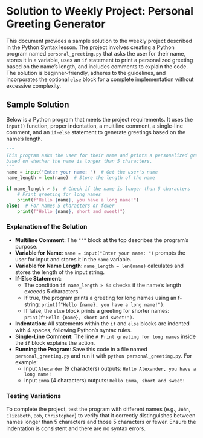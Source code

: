 # Solution to Weekly Project: Personal Greeting Generator

This document provides a sample solution to the weekly project described in the Python Syntax lesson. The project involves creating a Python program named `personal_greeting.py` that asks the user for their name, stores it in a variable, uses an `if` statement to print a personalized greeting based on the name’s length, and includes comments to explain the code. The solution is beginner-friendly, adheres to the guidelines, and incorporates the optional `else` block for a complete implementation without excessive complexity.

## Sample Solution

Below is a Python program that meets the project requirements. It uses the `input()` function, proper indentation, a multiline comment, a single-line comment, and an `if-else` statement to generate greetings based on the name’s length.

```python
"""
This program asks the user for their name and prints a personalized greeting
based on whether the name is longer than 5 characters.
"""
name = input("Enter your name: ")  # Get the user's name
name_length = len(name)  # Store the length of the name

if name_length > 5:  # Check if the name is longer than 5 characters
    # Print greeting for long names
    print(f"Hello {name}, you have a long name!")
else:  # For names 5 characters or fewer
    print(f"Hello {name}, short and sweet!")
```

### Explanation of the Solution
- **Multiline Comment**: The `"""` block at the top describes the program’s purpose.
- **Variable for Name**: `name = input("Enter your name: ")` prompts the user for input and stores it in the `name` variable.
- **Variable for Name Length**: `name_length = len(name)` calculates and stores the length of the input string.
- **If-Else Statement**: 
  - The condition `if name_length > 5:` checks if the name’s length exceeds 5 characters.
  - If true, the program prints a greeting for long names using an f-string: `print(f"Hello {name}, you have a long name!")`.
  - If false, the `else` block prints a greeting for shorter names: `print(f"Hello {name}, short and sweet!")`.
- **Indentation**: All statements within the `if` and `else` blocks are indented with 4 spaces, following Python’s syntax rules.
- **Single-Line Comment**: The line `# Print greeting for long names` inside the `if` block explains the action.
- **Running the Program**: Save this code in a file named `personal_greeting.py` and run it with `python personal_greeting.py`. For example:
  - Input `Alexander` (9 characters) outputs: `Hello Alexander, you have a long name!`
  - Input `Emma` (4 characters) outputs: `Hello Emma, short and sweet!`

### Testing Variations
To complete the project, test the program with different names (e.g., `John`, `Elizabeth`, `Bob`, `Christopher`) to verify that it correctly distinguishes between names longer than 5 characters and those 5 characters or fewer. Ensure the indentation is consistent and there are no syntax errors.